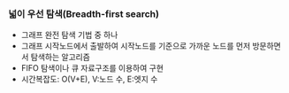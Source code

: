 ### 넓이 우선 탐색(Breadth-first search)

- 그래프 완전 탐색 기법 중 하나
- 그래프 시작노드에서 출발하여 시작노드를 기준으로 가까운 노드를 먼저 방문하면서 탐색하는 알고리즘
- FIFO 탐색이나 큐 자료구조를 이용하여 구현
- 시간복잡도: O(V+E), V:노드 수, E:엣지 수

